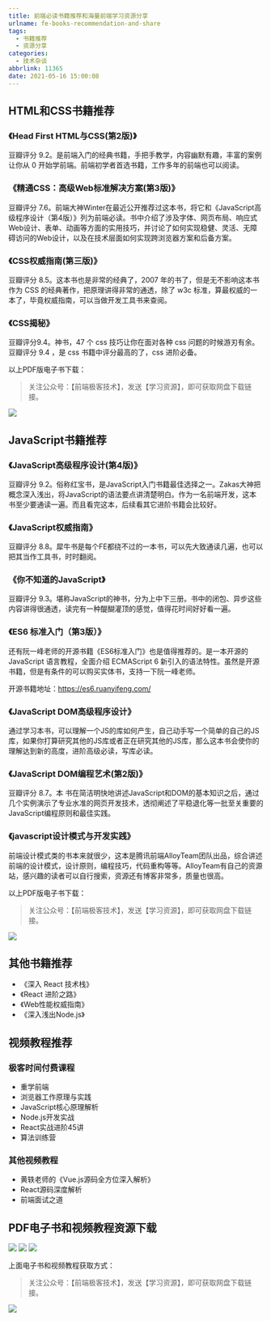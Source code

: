 ```yaml
---
title: 前端必读书籍推荐和海量前端学习资源分享
urlname: fe-books-recommendation-and-share
tags:
  - 书籍推荐
  - 资源分享
categories:
  - 技术杂谈
abbrlink: 11365
date: 2021-05-16 15:00:08
---
```


## HTML和CSS书籍推荐

### 《Head First HTML与CSS(第2版)》

豆瓣评分 9.2。是前端入门的经典书籍，手把手教学，内容幽默有趣，丰富的案例让你从 0 开始学前端。前端初学者首选书籍，工作多年的前端也可以阅读。

### 《精通CSS：高级Web标准解决方案(第3版)》
豆瓣评分 7.6。前端大神Winter在最近公开推荐过这本书，将它和《JavaScript高级程序设计（第4版）》列为前端必读。书中介绍了涉及字体、网页布局、响应式Web设计、表单、动画等方面的实用技巧，并讨论了如何实现稳健、灵活、无障碍访问的Web设计，以及在技术层面如何实现跨浏览器方案和后备方案。


### 《CSS权威指南(第三版)》
豆瓣评分 8.5。这本书也是非常的经典了，2007 年的书了，但是无不影响这本书作为 CSS 的经典著作，把原理讲得非常的通透，除了 w3c 标准，算最权威的一本了，毕竟权威指南，可以当做开发工具书来查阅。

### 《CSS揭秘》
豆瓣评分9.4。神书，47 个 css 技巧让你在面对各种 css 问题的时候游刃有余。豆瓣评分 9.4 ，是 css 书籍中评分最高的了，css 进阶必备。

以上PDF版电子书下载：

> 关注公众号：【前端极客技术】，发送【学习资源】，即可获取网盘下载链接。

![](https://gitee.com/HanpengChen/blog-images/raw/master/blogImages/2021/fegeek_qrcode.png)

## JavaScript书籍推荐

### 《JavaScript高级程序设计(第4版)》
豆瓣评分 9.2。俗称红宝书，是JavaScript入门书籍最佳选择之一。Zakas大神把概念深入浅出，将JavaScript的语法要点讲清楚明白。作为一名前端开发，这本书至少要通读一遍。而且看完这本，后续看其它进阶书籍会比较好。

### 《JavaScript权威指南》
豆瓣评分 8.8。犀牛书是每个FE都绕不过的一本书，可以先大致通读几遍，也可以把其当作工具书，时时翻阅。

### 《你不知道的JavaScript》
豆瓣评分 9.3。堪称JavaScript的神书，分为上中下三册。书中的闭包、异步这些内容讲得很通透，读完有一种醍醐灌顶的感觉，值得花时间好好看一遍。

### 《ES6 标准入门（第3版）》
还有阮一峰老师的开源书籍《ES6标准入门》也是值得推荐的。是一本开源的 JavaScript 语言教程，全面介绍 ECMAScript 6 新引入的语法特性。虽然是开源书籍，但是有条件的可以购买实体书，支持一下阮一峰老师。

开源书籍地址：https://es6.ruanyifeng.com/


### 《JavaScript DOM高级程序设计》
通过学习本书，可以理解一个JS的库如何产生，自己动手写一个简单的自己的JS库，如果你打算研究其他的JS库或者正在研究其他的JS库，那么这本书会使你的理解达到新的高度，进阶高级必读，写库必读。

### 《JavaScript DOM编程艺术(第2版)》
豆瓣评分 8.7。本 书在简洁明快地讲述JavaScript和DOM的基本知识之后，通过几个实例演示了专业水准的网页开发技术，透彻阐述了平稳退化等一批至关重要的 JavaScript编程原则和最佳实践。


### 《javascript设计模式与开发实践》
前端设计模式类的书本来就很少，这本是腾讯前端AlloyTeam团队出品，综合讲述前端的设计模式，设计原则，编程技巧，代码重构等等。AlloyTeam有自己的资源站，感兴趣的读者可以自行搜索，资源还有博客非常多，质量也很高。

以上PDF版电子书下载：

> 关注公众号：【前端极客技术】，发送【学习资源】，即可获取网盘下载链接。

![](https://gitee.com/HanpengChen/blog-images/raw/master/blogImages/2021/fegeek_qrcode.png)


## 其他书籍推荐
- 《深入 React 技术栈》
- 《React 进阶之路》
- 《Web性能权威指南》
- 《深入浅出Node.js》

## 视频教程推荐
### 极客时间付费课程
- 重学前端
- 浏览器工作原理与实践
- JavaScript核心原理解析
- Node.js开发实战
- React实战进阶45讲
- 算法训练营

### 其他视频教程
- 黄轶老师的《Vue.js源码全方位深入解析》
- React源码深度解析
- 前端面试之道


## PDF电子书和视频教程资源下载
![](https://gitee.com/HanpengChen/blog-images/raw/master/blogImages/2021/20210516211520.png)
![](https://gitee.com/HanpengChen/blog-images/raw/master/blogImages/2021/20210516211542.png)
![](https://gitee.com/HanpengChen/blog-images/raw/master/blogImages/2021/20210516211552.png)


上面电子书和视频教程获取方式：

> 关注公众号：【前端极客技术】，发送【学习资源】，即可获取网盘下载链接。

![](https://gitee.com/HanpengChen/blog-images/raw/master/blogImages/2021/fegeek_qrcode.png)